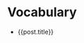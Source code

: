 # Vocabulary

<ul>
  <li v-for="post of posts">
    <a :href="post.url">{{post.title}}</a>
  </li>
</ul>

<script setup>
  import { data } from './vocabulary.data.js'
  const r = /^\/vocabulary\/(\w+)\./
  const posts = data.map(i => ({title: `${i.url.match(r)[1]}`, url: i.url})).filter(t => t.title !== 'index')
</script>